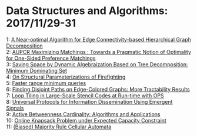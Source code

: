 # Data Structures and Algorithms: 2017/11/29-31  
1: [A Near-optimal Algorithm for Edge Connectivity-based Hierarchical Graph  Decomposition](https://doi.org/10.48550/arXiv.1711.09189)  
2: [AUPCR Maximizing Matchings : Towards a Pragmatic Notion of Optimality  for One-Sided Preference Matchings](https://doi.org/10.48550/arXiv.1711.09564)  
3: [Saving Space by Dynamic Algebraization Based on Tree Decomposition:  Minimum Dominating Set](https://doi.org/10.48550/arXiv.1711.10088)  
4: [On Structural Parameterizations of Firefighting](https://doi.org/10.48550/arXiv.1711.10227)  
5: [Faster range minimum queries](https://doi.org/10.48550/arXiv.1711.10385)  
6: [Finding Disjoint Paths on Edge-Colored Graphs: More Tractability Results](https://doi.org/10.48550/arXiv.1609.04951)  
7: [Loop Tiling in Large-Scale Stencil Codes at Run-time with OPS](https://doi.org/10.48550/arXiv.1704.00693)  
8: [Universal Protocols for Information Dissemination Using Emergent Signals](https://doi.org/10.48550/arXiv.1705.09798)  
9: [Active Betweenness Cardinality: Algorithms and Applications](https://doi.org/10.48550/arXiv.1711.10634)  
10: [Online Knapsack Problem under Expected Capacity Constraint](https://doi.org/10.48550/arXiv.1711.10652)  
11: [(Biased) Majority Rule Cellular Automata](https://doi.org/10.48550/arXiv.1711.10920)  